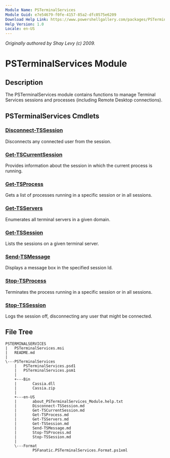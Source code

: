 ```yaml
---
Module Name: PSTerminalServices
Module Guid: e7e54679-f0fe-4157-85a2-dfc0575e6209
Download Help Link: https://www.powershellgallery.com/packages/PSTerminalServices/1.0
Help Version: 1.0
Locale: en-US
---
```


*Originally authored by Shay Levy (c) 2009.*

# PSTerminalServices Module
## Description
The PSTerminalServices module contains functions to manage Terminal Services sessions and processes (including Remote Desktop connections).

## PSTerminalServices Cmdlets
### [Disconnect-TSSession](PSTerminalServices/en-US/Disconnect-TSSession.md)
Disconnects any connected user from the session.

### [Get-TSCurrentSession](PSTerminalServices/en-US/Get-TSCurrentSession.md)
Provides information about the session in which the current process is running.

### [Get-TSProcess](PSTerminalServices/en-US/Get-TSProcess.md)
Gets a list of processes running in a specific session or in all sessions.

### [Get-TSServers](PSTerminalServices/en-US/Get-TSServers.md)
Enumerates all terminal servers in a given domain.

### [Get-TSSession](PSTerminalServices/en-US/Get-TSSession.md)
Lists the sessions on a given terminal server.

### [Send-TSMessage](PSTerminalServices/en-US/Send-TSMessage.md)
Displays a message box in the specified session Id.

### [Stop-TSProcess](PSTerminalServices/en-US/Stop-TSProcess.md)
Terminates the process running in a specific session or in all sessions.

### [Stop-TSSession](PSTerminalServices/en-US/Stop-TSSession.md)
Logs the session off, disconnecting any user that might be connected.

## File Tree
```
PSTERMINALSERVICES
|   PSTerminalServices.msi
|   README.md
|   
\---PSTerminalServices
    |   PSTerminalServices.psd1
    |   PSTerminalServices.psm1
    |   
    +---Bin
    |       Cassia.dll
    |       Cassia.zip
    |       
    +---en-US
    |       about_PSTerminalServices_Module.help.txt
    |       Disconnect-TSSession.md
    |       Get-TSCurrentSession.md
    |       Get-TSProcess.md
    |       Get-TSServers.md
    |       Get-TSSession.md
    |       Send-TSMessage.md
    |       Stop-TSProcess.md
    |       Stop-TSSession.md
    |       
    \---Format
            PSFanatic.PSTerminalServices.Format.ps1xml
```

